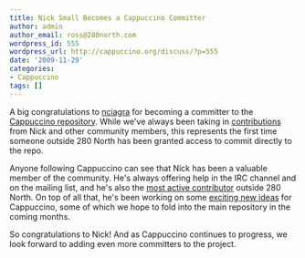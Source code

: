 ```yaml
---
title: Nick Small Becomes a Cappuccino Committer
author: admin
author_email: ross@280north.com
wordpress_id: 555
wordpress_url: http://cappuccino.org/discuss/?p=555
date: '2009-11-29'
categories:
- Cappuccino
tags: []
---
```



A big congratulations to [nciagra](http://github.com/nciagra) for becoming a committer to the [Cappuccino repository](http://github.com/280north/cappuccino). While we've always been taking in [contributions](http://contributors.cappuccino.org) from Nick and other community members, this represents the first time someone outside 280 North has been granted access to commit directly to the repo.

Anyone following Cappuccino can see that Nick has been a valuable member of the community. He's always offering help in the IRC channel and on the mailing list, and he's also the [most active contributor](http://contributors.cappuccino.org/contributors/nicholas-small/commits) outside 280 North. On top of all that, he's been working on some [exciting new ideas](http://github.com/nciagra/Cappuccino-Extensions) for Cappuccino, some of which we hope to fold into the main repository in the coming months.

So congratulations to Nick! And as Cappuccino continues to progress, we look forward to adding even more committers to the project.




